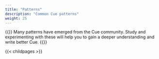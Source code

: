 ```yaml
---
title: "Patterns"
description: "Common Cue patterns"
weight: 25
---
```


{{<lead>}}
Many patterns have emerged from the Cue community.
Study and experimenting with these will help you
to gain a deeper understanding and write better Cue.
{{</lead>}}

{{< childpages >}}

